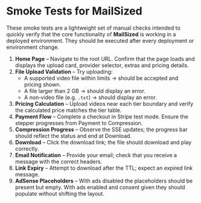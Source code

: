 # Smoke Tests for MailSized

These smoke tests are a lightweight set of manual checks intended to quickly verify that the core functionality of **MailSized** is working in a deployed environment.  They should be executed after every deployment or environment change.

1. **Home Page** – Navigate to the root URL.  Confirm that the page loads and displays the upload card, provider selector, extras and pricing details.
2. **File Upload Validation** – Try uploading:
   - A supported video file within limits → should be accepted and pricing shown.
   - A file larger than 2 GB → should display an error.
   - A non‑video file (e.g. `.txt`) → should display an error.
3. **Pricing Calculation** – Upload videos near each tier boundary and verify the calculated price matches the tier table.
4. **Payment Flow** – Complete a checkout in Stripe test mode.  Ensure the stepper progresses from Payment to Compression.
5. **Compression Progress** – Observe the SSE updates; the progress bar should reflect the status and end at Download.
6. **Download** – Click the download link; the file should download and play correctly.
7. **Email Notification** – Provide your email; check that you receive a message with the correct headers.
8. **Link Expiry** – Attempt to download after the TTL; expect an expired link message.
9. **AdSense Placeholders** – With ads disabled the placeholders should be present but empty.  With ads enabled and consent given they should populate without shifting the layout.